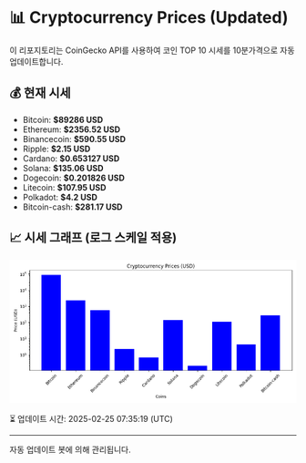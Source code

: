 
# 📊 Cryptocurrency Prices (Updated)

이 리포지토리는 CoinGecko API를 사용하여 코인 TOP 10 시세를 10분가격으로 자동 업데이트합니다.

## 💰 현재 시세
- Bitcoin: **$89286 USD**
- Ethereum: **$2356.52 USD**
- Binancecoin: **$590.55 USD**
- Ripple: **$2.15 USD**
- Cardano: **$0.653127 USD**
- Solana: **$135.06 USD**
- Dogecoin: **$0.201826 USD**
- Litecoin: **$107.95 USD**
- Polkadot: **$4.2 USD**
- Bitcoin-cash: **$281.17 USD**

## 📈 시세 그래프 (로그 스케일 적용)
![Crypto Prices](crypto_prices.png)

⏳ 업데이트 시간: 2025-02-25 07:35:19 (UTC)

---
자동 업데이트 봇에 의해 관리됩니다.
